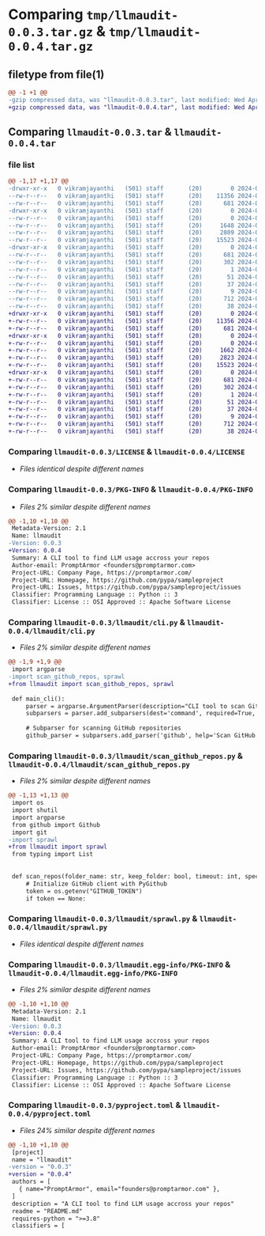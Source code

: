 # Comparing `tmp/llmaudit-0.0.3.tar.gz` & `tmp/llmaudit-0.0.4.tar.gz`

## filetype from file(1)

```diff
@@ -1 +1 @@
-gzip compressed data, was "llmaudit-0.0.3.tar", last modified: Wed Apr 17 00:28:13 2024, max compression
+gzip compressed data, was "llmaudit-0.0.4.tar", last modified: Wed Apr 17 00:29:49 2024, max compression
```

## Comparing `llmaudit-0.0.3.tar` & `llmaudit-0.0.4.tar`

### file list

```diff
@@ -1,17 +1,17 @@
-drwxr-xr-x   0 vikramjayanthi   (501) staff       (20)        0 2024-04-17 00:28:13.133189 llmaudit-0.0.3/
--rw-r--r--   0 vikramjayanthi   (501) staff       (20)    11356 2024-04-16 23:43:48.000000 llmaudit-0.0.3/LICENSE
--rw-r--r--   0 vikramjayanthi   (501) staff       (20)      681 2024-04-17 00:28:13.132282 llmaudit-0.0.3/PKG-INFO
-drwxr-xr-x   0 vikramjayanthi   (501) staff       (20)        0 2024-04-17 00:28:13.126901 llmaudit-0.0.3/llmaudit/
--rw-r--r--   0 vikramjayanthi   (501) staff       (20)        0 2024-04-16 23:48:32.000000 llmaudit-0.0.3/llmaudit/__init__.py
--rw-r--r--   0 vikramjayanthi   (501) staff       (20)     1648 2024-04-16 23:14:42.000000 llmaudit-0.0.3/llmaudit/cli.py
--rw-r--r--   0 vikramjayanthi   (501) staff       (20)     2809 2024-04-16 22:01:21.000000 llmaudit-0.0.3/llmaudit/scan_github_repos.py
--rw-r--r--   0 vikramjayanthi   (501) staff       (20)    15523 2024-04-16 23:50:36.000000 llmaudit-0.0.3/llmaudit/sprawl.py
-drwxr-xr-x   0 vikramjayanthi   (501) staff       (20)        0 2024-04-17 00:28:13.131492 llmaudit-0.0.3/llmaudit.egg-info/
--rw-r--r--   0 vikramjayanthi   (501) staff       (20)      681 2024-04-17 00:28:13.000000 llmaudit-0.0.3/llmaudit.egg-info/PKG-INFO
--rw-r--r--   0 vikramjayanthi   (501) staff       (20)      302 2024-04-17 00:28:13.000000 llmaudit-0.0.3/llmaudit.egg-info/SOURCES.txt
--rw-r--r--   0 vikramjayanthi   (501) staff       (20)        1 2024-04-17 00:28:13.000000 llmaudit-0.0.3/llmaudit.egg-info/dependency_links.txt
--rw-r--r--   0 vikramjayanthi   (501) staff       (20)       51 2024-04-17 00:28:13.000000 llmaudit-0.0.3/llmaudit.egg-info/entry_points.txt
--rw-r--r--   0 vikramjayanthi   (501) staff       (20)       37 2024-04-17 00:28:13.000000 llmaudit-0.0.3/llmaudit.egg-info/requires.txt
--rw-r--r--   0 vikramjayanthi   (501) staff       (20)        9 2024-04-17 00:28:13.000000 llmaudit-0.0.3/llmaudit.egg-info/top_level.txt
--rw-r--r--   0 vikramjayanthi   (501) staff       (20)      712 2024-04-17 00:27:51.000000 llmaudit-0.0.3/pyproject.toml
--rw-r--r--   0 vikramjayanthi   (501) staff       (20)       38 2024-04-17 00:28:13.133401 llmaudit-0.0.3/setup.cfg
+drwxr-xr-x   0 vikramjayanthi   (501) staff       (20)        0 2024-04-17 00:29:49.270978 llmaudit-0.0.4/
+-rw-r--r--   0 vikramjayanthi   (501) staff       (20)    11356 2024-04-16 23:43:48.000000 llmaudit-0.0.4/LICENSE
+-rw-r--r--   0 vikramjayanthi   (501) staff       (20)      681 2024-04-17 00:29:49.270462 llmaudit-0.0.4/PKG-INFO
+drwxr-xr-x   0 vikramjayanthi   (501) staff       (20)        0 2024-04-17 00:29:49.265623 llmaudit-0.0.4/llmaudit/
+-rw-r--r--   0 vikramjayanthi   (501) staff       (20)        0 2024-04-16 23:48:32.000000 llmaudit-0.0.4/llmaudit/__init__.py
+-rw-r--r--   0 vikramjayanthi   (501) staff       (20)     1662 2024-04-17 00:29:07.000000 llmaudit-0.0.4/llmaudit/cli.py
+-rw-r--r--   0 vikramjayanthi   (501) staff       (20)     2823 2024-04-17 00:29:22.000000 llmaudit-0.0.4/llmaudit/scan_github_repos.py
+-rw-r--r--   0 vikramjayanthi   (501) staff       (20)    15523 2024-04-16 23:50:36.000000 llmaudit-0.0.4/llmaudit/sprawl.py
+drwxr-xr-x   0 vikramjayanthi   (501) staff       (20)        0 2024-04-17 00:29:49.269882 llmaudit-0.0.4/llmaudit.egg-info/
+-rw-r--r--   0 vikramjayanthi   (501) staff       (20)      681 2024-04-17 00:29:49.000000 llmaudit-0.0.4/llmaudit.egg-info/PKG-INFO
+-rw-r--r--   0 vikramjayanthi   (501) staff       (20)      302 2024-04-17 00:29:49.000000 llmaudit-0.0.4/llmaudit.egg-info/SOURCES.txt
+-rw-r--r--   0 vikramjayanthi   (501) staff       (20)        1 2024-04-17 00:29:49.000000 llmaudit-0.0.4/llmaudit.egg-info/dependency_links.txt
+-rw-r--r--   0 vikramjayanthi   (501) staff       (20)       51 2024-04-17 00:29:49.000000 llmaudit-0.0.4/llmaudit.egg-info/entry_points.txt
+-rw-r--r--   0 vikramjayanthi   (501) staff       (20)       37 2024-04-17 00:29:49.000000 llmaudit-0.0.4/llmaudit.egg-info/requires.txt
+-rw-r--r--   0 vikramjayanthi   (501) staff       (20)        9 2024-04-17 00:29:49.000000 llmaudit-0.0.4/llmaudit.egg-info/top_level.txt
+-rw-r--r--   0 vikramjayanthi   (501) staff       (20)      712 2024-04-17 00:29:32.000000 llmaudit-0.0.4/pyproject.toml
+-rw-r--r--   0 vikramjayanthi   (501) staff       (20)       38 2024-04-17 00:29:49.271100 llmaudit-0.0.4/setup.cfg
```

### Comparing `llmaudit-0.0.3/LICENSE` & `llmaudit-0.0.4/LICENSE`

 * *Files identical despite different names*

### Comparing `llmaudit-0.0.3/PKG-INFO` & `llmaudit-0.0.4/PKG-INFO`

 * *Files 2% similar despite different names*

```diff
@@ -1,10 +1,10 @@
 Metadata-Version: 2.1
 Name: llmaudit
-Version: 0.0.3
+Version: 0.0.4
 Summary: A CLI tool to find LLM usage accross your repos
 Author-email: PromptArmor <founders@promptarmor.com>
 Project-URL: Company Page, https://promptarmor.com/
 Project-URL: Homepage, https://github.com/pypa/sampleproject
 Project-URL: Issues, https://github.com/pypa/sampleproject/issues
 Classifier: Programming Language :: Python :: 3
 Classifier: License :: OSI Approved :: Apache Software License
```

### Comparing `llmaudit-0.0.3/llmaudit/cli.py` & `llmaudit-0.0.4/llmaudit/cli.py`

 * *Files 2% similar despite different names*

```diff
@@ -1,9 +1,9 @@
 import argparse
-import scan_github_repos, sprawl
+from llmaudit import scan_github_repos, sprawl
 
 def main_cli():
     parser = argparse.ArgumentParser(description="CLI tool to scan GitHub repos or run sprawl locally.")
     subparsers = parser.add_subparsers(dest='command', required=True, help='Commands')
 
     # Subparser for scanning GitHub repositories
     github_parser = subparsers.add_parser('github', help='Scan GitHub repositories')
```

### Comparing `llmaudit-0.0.3/llmaudit/scan_github_repos.py` & `llmaudit-0.0.4/llmaudit/scan_github_repos.py`

 * *Files 2% similar despite different names*

```diff
@@ -1,13 +1,13 @@
 import os
 import shutil
 import argparse
 from github import Github
 import git
-import sprawl
+from llmaudit import sprawl
 from typing import List
 
 
 def scan_repos(folder_name: str, keep_folder: bool, timeout: int, specified_repos: List):
     # Initialize GitHub client with PyGithub
     token = os.getenv("GITHUB_TOKEN")
     if token == None:
```

### Comparing `llmaudit-0.0.3/llmaudit/sprawl.py` & `llmaudit-0.0.4/llmaudit/sprawl.py`

 * *Files identical despite different names*

### Comparing `llmaudit-0.0.3/llmaudit.egg-info/PKG-INFO` & `llmaudit-0.0.4/llmaudit.egg-info/PKG-INFO`

 * *Files 2% similar despite different names*

```diff
@@ -1,10 +1,10 @@
 Metadata-Version: 2.1
 Name: llmaudit
-Version: 0.0.3
+Version: 0.0.4
 Summary: A CLI tool to find LLM usage accross your repos
 Author-email: PromptArmor <founders@promptarmor.com>
 Project-URL: Company Page, https://promptarmor.com/
 Project-URL: Homepage, https://github.com/pypa/sampleproject
 Project-URL: Issues, https://github.com/pypa/sampleproject/issues
 Classifier: Programming Language :: Python :: 3
 Classifier: License :: OSI Approved :: Apache Software License
```

### Comparing `llmaudit-0.0.3/pyproject.toml` & `llmaudit-0.0.4/pyproject.toml`

 * *Files 24% similar despite different names*

```diff
@@ -1,10 +1,10 @@
 [project]
 name = "llmaudit"
-version = "0.0.3"
+version = "0.0.4"
 authors = [
   { name="PromptArmor", email="founders@promptarmor.com" },
 ]
 description = "A CLI tool to find LLM usage accross your repos"
 readme = "README.md"
 requires-python = ">=3.8"
 classifiers = [
```

